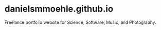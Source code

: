 # danielsmmoehle.github.io
Freelance portfolio website for Science, Software, Music, and Photography.
